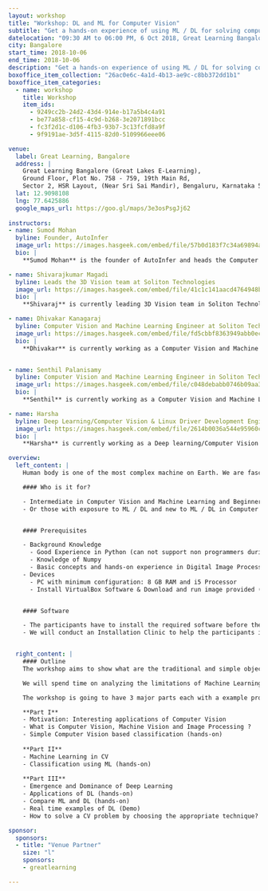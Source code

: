 ```yaml
---
layout: workshop
title: "Workshop: DL and ML for Computer Vision"
subtitle: "Get a hands-on experience of using ML / DL for solving computer vision problems"
datelocation: "09:30 AM to 06:00 PM, 6 Oct 2018, Great Learning Bangalore"
city: Bangalore
start_time: 2018-10-06
end_time: 2018-10-06
description: "Get a hands-on experience of using ML / DL for solving computer vision problems"
boxoffice_item_collection: "26ac0e6c-4a1d-4b13-ae9c-c8bb372dd1b1"
boxoffice_item_categories:
  - name: workshop 
    title: Workshop  
    item_ids:  
      - 9249cc2b-24d2-43d4-914e-b17a5b4c4a91
      - be77a858-cf15-4c9d-b268-3e2071891bcc
      - fc3f2d1c-d106-4fb3-93b7-3c13fcfd8a9f
      - 9f9191ae-3d5f-4115-82d0-5109966eee06

venue:
  label: Great Learning, Bangalore
  address: |
    Great Learning Bangalore (Great Lakes E-Learning),
    Ground Floor, Plot No. 758 - 759, 19th Main Rd, 
    Sector 2, HSR Layout, (Near Sri Sai Mandir), Bengaluru, Karnataka 560102
  lat: 12.9098108
  lng: 77.6425886
  google_maps_url: https://goo.gl/maps/3e3osPsgJj62
  
instructors:
- name: Sumod Mohan
  byline: Founder, AutoInfer
  image_url: https://images.hasgeek.com/embed/file/57b0d183f7c34a69894adaa376f9531f
  bio: |
    **Sumod Mohan** is the founder of AutoInfer and heads the Computer Vision and Machine Learning at Soliton Technologies. His experience spans Computer Vision, Machine Learning, 3D Vision, Deep Learning, NLP, Graph Algorithms, Probabilistic Graphical Models, Code Optimization and Parallelization and has worked in the Computer Vision and Machine Learning for past 10+ years. His broad research interest is in application of Graph Algorithms and Probabilistic Graphical Models in Computer Vision and holds an M.S degree from Clemson University, USA with specialization in Intelligent Systems and Robotics. Prior to this after dropping out of his Ph.D program, he worked for HighlightCam Inc, a startup in California where he led Computer Vision Algorithm Development.

- name: Shivarajkumar Magadi
  byline: Leads the 3D Vision team at Soliton Technologies
  image_url: https://images.hasgeek.com/embed/file/41c1c141aacd4764948bba808946a409
  bio: |
    **Shivaraj** is currently leading 3D Vision team in Soliton Technologies and his prior experience includes 3D pose estimation, 3D depth estimation, segmentation, pattern recognition and machine learning. The products developed include Monocular Augmented Reality Application, Classification of manufactured components, Pose Estimation for large nearly-rigid objects etc. He has more than 4+ years experience developing and deploying products in 3D Vision and Machine Vision.

- name: Dhivakar Kanagaraj
  byline: Computer Vision and Machine Learning Engineer at Soliton Technologies
  image_url: https://images.hasgeek.com/embed/file/fd5cbbf8363949abb0ec437609cf6252
  bio: |
    **Dhivakar** is currently working as a Computer Vision and Machine Learning Engineer at Soliton Technologies. He has been working for the past 2+ years on Object detection and Recognition problems  with Computer Vision and Deep Learning. He has also been a co-organizer and in-charge of the Bangalore Computer Vision Meetup (BCVM): a forum for discussing research papers on Computer Vision, Machine Learning and Deep Learning.


- name: Senthil Palanisamy
  byline: Computer Vision and Machine Learning Engineer in Soliton Technologies
  image_url: https://images.hasgeek.com/embed/file/c048debabb0746b09aa3083924b83c7c
  bio: |
    **Senthil** is currently working as a Computer Vision and Machine Learning Engineer in Soliton Technologies. His research interest lies in the intersection of Deep Learning and Graph Algorithms. He completed his bachelor's degree in Electronics and Communication Engineering in Coimbatore Institute of Technology.

- name: Harsha
  byline: Deep Learning/Computer Vision & Linux Driver Development Engineer in Soliton Technologies
  image_url: https://images.hasgeek.com/embed/file/2614b0036a544e95960c7e28d7bc03a7
  bio: |
    **Harsha** is currently working as a Deep learning/Computer Vision and Linux Driver Development Engineer at Soliton Technologies. He is particularly intrigued by how Deep learning/Machine Learning can impact grassroot level problems in India. He has worked on projects like Surveillance Quadcopter, Human Action Recognition from videos and wearable universal gesture controller.

overview:
  left_content: |
    Human body is one of the most complex machine on Earth. We are fascinated by how the Human Visual System works. How as a human, we see the world, store the visual information and learn from what we see and recognize patterns from previous experiences. The goal of the workshop is to help build an understanding of how to solve real world problems using Computer Vision with examples. We start from biological motivations for Computer Vision, developing intuitions to solve problems, converting the intuitions into the language of mathematics and finally developing code that represents the mathematics. With the help of Machine Learning and Deep learning, we are able to attain state-of-art performance in many Computer Vision Problems. The workshop is meant for those who wants to get a hands-on experience of using ML / DL for solving Computer Vision problems.

    #### Who is it for?

    - Intermediate in Computer Vision and Machine Learning and Beginner in Deep learning
    - Or those with exposure to ML / DL and new to ML / DL in Computer Vision


    #### Prerequisites

    - Background Knowledge
      - Good Experience in Python (can not support non programmers during session due to lack of time)
      - Knowledge of Numpy
      - Basic concepts and hands-on experience in Digital Image Processing
    - Devices
      - PC with minimum configuration: 8 GB RAM and i5 Processor
      - Install VirtualBox Software & Download and run image provided (will be shared shortly)


    #### Software

    - The participants have to install the required software before the session (link will be provided shortly).
    - We will conduct an Installation Clinic to help the participants install the software package one day before the session.


  right_content: |
    #### Outline
    The workshop aims to show what are the traditional and simple object detection mechanisms in Computer Vision and their limitations by examples. Then we show how Machine Learning came to the aid and solved the problems which the traditional CV techniques could not solve.

    We will spend time on analyzing the limitations of Machine Learning and how we can address some of these using the Deep Learning techniques. We will dive into the Black box (DL) and try to understand what each layer is doing and so that we can solve problems in an effective manner. We will finally talk about best practises in solving Computer Vision problems, which technique to use, which parameter to tweak, etc.,

    The workshop is going to have 3 major parts each with a example problems that we will experiment on, using Jupyter notebooks. At the end of the workshop, each participant should be able to build a network using Keras (Python library for Deep Learning), train and test the model. It is going to be a hands-on and with enough mathematics, especially suitable for the beginners to Deep Learning or practitioners who have not had a chance to build from basics.

    **Part I**
    - Motivation: Interesting applications of Computer Vision
    - What is Computer Vision, Machine Vision and Image Processing ?
    - Simple Computer Vision based classification (hands-on)
    
    **Part II**
    - Machine Learning in CV
    - Classification using ML (hands-on)
    
    **Part III**
    - Emergence and Dominance of Deep Learning
    - Applications of DL (hands-on)
    - Compare ML and DL (hands-on)
    - Real time examples of DL (Demo)
    - How to solve a CV problem by choosing the appropriate technique?

sponsor:
  sponsors:
  - title: "Venue Partner"
    size: "l"
    sponsors:
    - greatlearning

---
```

